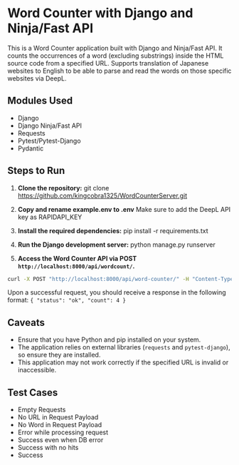 # Word Counter with Django and Ninja/Fast API

This is a Word Counter application built with Django and Ninja/Fast API. It counts the occurrences of a word (excluding substrings) inside the HTML source code from a specified URL. Supports translation of Japanese websites to English to be able to parse and read the words on those specific websites via DeepL.

## Modules Used

- Django
- Django Ninja/Fast API
- Requests
- Pytest/Pytest-Django
- Pydantic

## Steps to Run

1. **Clone the repository:**
git clone https://github.com/kingcobra1325/WordCounterServer.git


2. **Copy and rename example.env to .env**
Make sure to add the DeepL API key as RAPIDAPI_KEY


3. **Install the required dependencies:**
pip install -r requirements.txt


4. **Run the Django development server:**
python manage.py runserver


5. **Access the Word Counter API via POST `http://localhost:8000/api/wordcount/`.**
```bash
curl -X POST "http://localhost:8000/api/word-counter/" -H "Content-Type: application/json" -d '{"url": "https://example.com", "word": "domain"}'
```
Upon a successful request, you should receive a response in the following format:
`{
  "status": "ok",
  "count": 4
}`

## Caveats

- Ensure that you have Python and pip installed on your system.
- The application relies on external libraries (`requests` and `pytest-django`), so ensure they are installed.
- This application may not work correctly if the specified URL is invalid or inaccessible.

## Test Cases

- Empty Requests
- No URL in Request Payload
- No Word in Request Payload
- Error while processing request
- Success even when DB error
- Success with no hits
- Success
